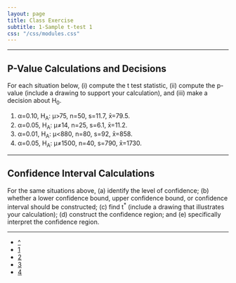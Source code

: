 ```yaml
---
layout: page
title: Class Exercise
subtitle: 1-Sample t-test 1
css: "/css/modules.css"
---
```


----

## P-Value Calculations and Decisions

For each situation below, (i) compute the t test statistic, (ii) compute the p-value (include a drawing to support your calculation), and (iii) make a decision about H<sub>0</sub>.

1. &alpha;=0.10, H<sub>A</sub>: &mu;>75, n=50, s=11.7, x&#772;=79.5.
1. &alpha;=0.05, H<sub>A</sub>: &mu;&ne;14, n=25, s=6.1, x&#772;=11.2.
1. &alpha;=0.01, H<sub>A</sub>: &mu;<880, n=80, s=92, x&#772;=858.
1. &alpha;=0.05, H<sub>A</sub>: &mu;&ne;1500, n=40, s=790, x&#772;=1730.

----

## Confidence Interval Calculations

For the same situations above, (a) identify the level of confidence; (b) whether a lower confidence bound, upper confidence bound, or confidence interval should be constructed; (c) find t<sup>*</sup> (include a drawing that illustrates your calculation); (d) construct the confidence region; and (e) specifically interpret the confidence region.

----

<div class="text-center">
<ul class="pagination pagination-lg">
  <li><a href="1Samplet_index.html">^</a></li>
  <li class="active"><a href="#">1</a></li>
  <li><a href="1Samplet_CE2.html">2</a></li>
  <li><a href="1Samplet_CE3.html">3</a></li>
  <li><a href="1Samplet_CE4.html">4</a></li>
</ul>
</div>
